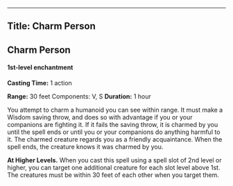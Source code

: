 -------------------------
Title: Charm Person
-------------------------

## Charm Person

#### 1st-level enchantment


**Casting Time:** 1 action

**Range:** 30 feet Components: V, S
**Duration:** 1 hour


You attempt to charm a humanoid you can see within range. It must make a
Wisdom saving throw, and does so with advantage if you or your
companions are fighting it. If it fails the saving throw, it is charmed
by you until the spell ends or until you or your companions do anything
harmful to it. The charmed creature regards you as a friendly
acquaintance. When the spell ends, the creature knows it was charmed by
you.

**At Higher Levels.** When you cast this spell using a spell
slot of 2nd level or higher, you can target one additional creature for
each slot level above 1st. The creatures must be within 30 feet of each
other when you target them.


